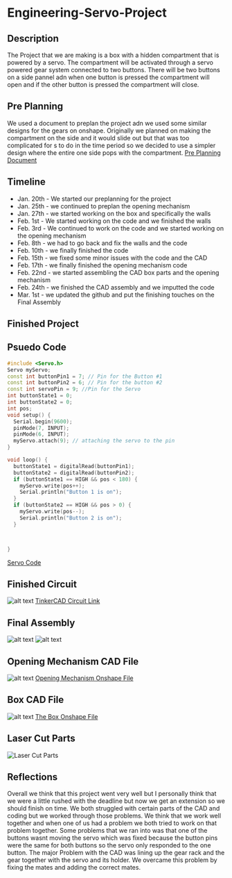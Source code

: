 # Engineering-Servo-Project

## Description
The Project that we are making is a box with a hidden compartment that is powered by a servo.
The compartment will be activated through a servo powered gear system connected to two buttons.
There will be two buttons on a side pannel adn when one button is pressed the compartment will open and if the other button is pressed the compartment will close. 

## Pre Planning
We used a document to preplan the project adn we used some similar designs for the gears on onshape.
Originally we planned on making the compartment on the side and it would slide out but that was too complicated for s to do in the time period so we decided to use a simpler design where the entire one side pops with the compartment.
[Pre Planning Document](https://docs.google.com/document/d/17IYX1eEDWpDlWgT7lWwBEruMU07gdO1zY4ygfG1bPyM/edit)

## Timeline

- Jan. 20th - We started our preplanning for the project
- Jan. 25th - we continued to preplan the opening mechanism
- Jan. 27th - we started working on the box and specifically the walls
- Feb. 1st - We started working on the code and we finished the walls
- Feb. 3rd - We continued to work on the code and we started working on the opening mechanism
- Feb. 8th - we had to go back and fix the walls and the code
- Feb. 10th - we finally finished the code
- Feb. 15th - we fixed some minor issues with the code and the CAD
- Feb. 17th - we finally finished the opening mechanism code
- Feb. 22nd - we started assembling the CAD box parts and the opening mechanism
- Feb. 24th - we finished the CAD assembly and we imputted the code
- Mar. 1st - we updated the github and put the finishing touches on the Final Assembly

## Finished Project

## Psuedo Code 
```C++
#include <Servo.h>
Servo myServo;
const int buttonPin1 = 7; // Pin for the Button #1
const int buttonPin2 = 6; // Pin for the button #2
const int servoPin = 9; //Pin for the Servo
int buttonState1 = 0;
int buttonState2 = 0;
int pos;
void setup() {
  Serial.begin(9600);
  pinMode(7, INPUT);
  pinMode(6, INPUT);
  myServo.attach(9); // attaching the servo to the pin
}

void loop() {
  buttonState1 = digitalRead(buttonPin1);
  buttonState2 = digitalRead(buttonPin2);
  if (buttonState1 == HIGH && pos < 180) {
    myServo.write(pos++);
    Serial.println("Button 1 is on");
  }
  if (buttonState2 == HIGH && pos > 0) {
    myServo.write(pos--);
    Serial.println("Button 2 is on");
  }



}
```
[Servo Code](https://create.arduino.cc/editor/rgabram93/1ecdbab5-daf2-4df3-809b-e3f6be188656/preview)

## Finished Circuit
![alt text](https://raw.githubusercontent.com/haustin71/Engineering-Servo-Project/main/Circuit.PNG)
[TinkerCAD Circuit Link](https://www.tinkercad.com/things/e483rMkaV7q-arduino-button-controlled-servo/editel)

## Final Assembly
![alt text](https://raw.githubusercontent.com/haustin71/Engineering-Servo-Project/main/Finished%20product%20in%20Onshape.PNG)
![alt text](https://raw.githubusercontent.com/haustin71/Engineering-Servo-Project/main/Inside%20Final%20Assembly.PNG)
## Opening Mechanism CAD File
![alt text](https://raw.githubusercontent.com/haustin71/Engineering-Servo-Project/main/Rack%20and%20Pinion.PNG)
[Opening Mechanism Onshape File](https://cvilleschools.onshape.com/documents/5d1f498847db8aa850120bd2/w/a291190641e29b756ca564b6/e/5795a71955ee99ef2d763a24)
## Box CAD File 
![alt text](https://raw.githubusercontent.com/haustin71/Engineering-Servo-Project/main/Box.PNG)
[The Box Onshape File](https://cvilleschools.onshape.com/documents/c06286c78337f0c5580730c4/w/975c7451cdb69a17290a3b26/e/650dca3d1339b042cb35a253)
## Laser Cut Parts
![Laser Cut Parts](https://raw.githubusercontent.com/haustin71/Engineering-Servo-Project/main/Laser%20Cut%20parts.JPG)

## Reflections
Overall we think that this project went very well but I personally think that we were a little rushed with the deadline but now we get an extension so we should finish on time. We both struggled with certain parts of the CAD and coding but we worked through those problems. We think that we work well together and when one of us had a problem we both tried to work on that problem together. Some problems that we ran into was that one of the buttons wasnt moving the servo which was fixed because the button pins were the same for both buttons so the servo only responded to the one button. The major Problem with the CAD was lining up the gear rack and the gear together with the servo and its holder. We overcame this problem by fixing the mates and adding the correct mates.  

